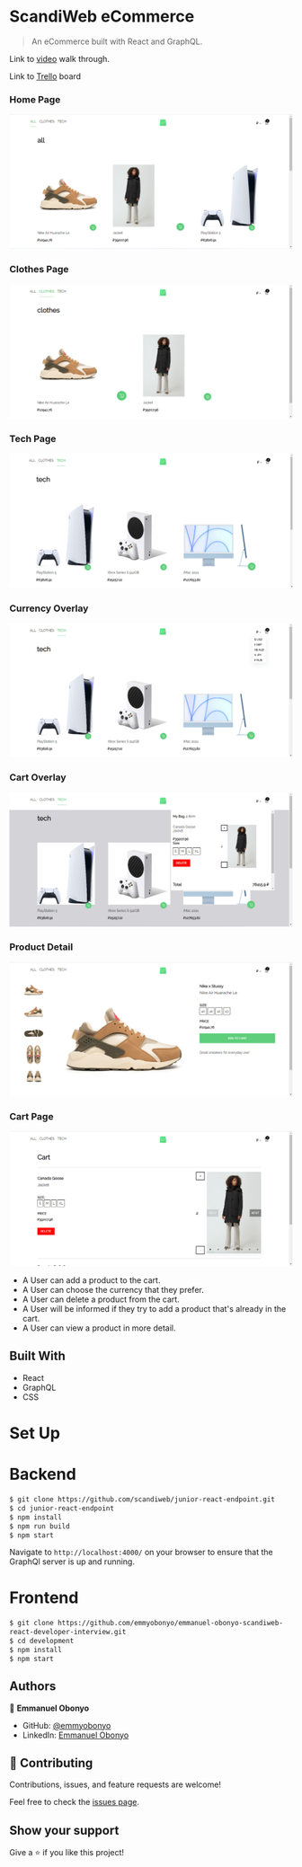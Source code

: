 # ScandiWeb eCommerce

> An eCommerce built with React and GraphQL.

Link to [video](https://www.loom.com/share/331fa1f2d80149398db732d3497c253c) walk through.

Link to [Trello](https://trello.com/b/PbKhb4ok/scandiweb-react-developer-interview) board

### Home Page
![Home Page](./public/images/Home.png)

### Clothes Page
![Clothes Page](./public/images/clothes.png)

### Tech Page
![Tech Page](./public/images/tech.png)

### Currency Overlay
![Currency Page](./public/images/currency.png)

### Cart Overlay
![Cart](./public/images/cart.png)

### Product Detail
![Product Details](./public/images/productDetail.png)

### Cart Page
![Cart Page](./public/images/cartPage.png)

- A User can add a product to the cart.
- A User can choose the currency that they prefer.
- A User can delete a product from the cart.
- A User will be informed if they try to add a product that's already in the cart.
- A User can view a product in more detail.

## Built With

- React
- GraphQL
- CSS

# Set Up
# Backend
```
$ git clone https://github.com/scandiweb/junior-react-endpoint.git
$ cd junior-react-endpoint
$ npm install
$ npm run build
$ npm start
```
Navigate to `http://localhost:4000/` on your browser to ensure that the GraphQl server is up and running.

# Frontend
```
$ git clone https://github.com/emmyobonyo/emmanuel-obonyo-scandiweb-react-developer-interview.git
$ cd development
$ npm install
$ npm start
```

## Authors

👤 **Emmanuel Obonyo**

- GitHub: [@emmyobonyo](https://github.com/emmyobonyo)
- LinkedIn: [Emmanuel Obonyo](https://www.linkedin.com/in/emmanuel-obonyo-3728a2200/)

## 🤝 Contributing

Contributions, issues, and feature requests are welcome!

Feel free to check the [issues page](https://github.com/emmyobonyo/emmanuel-obonyo-scandiweb-react-developer-interview/issues).

## Show your support

Give a ⭐️ if you like this project!
